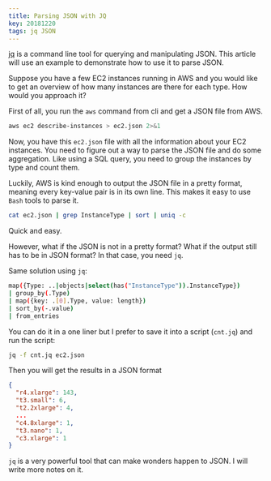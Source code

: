 ```yaml
---
title: Parsing JSON with JQ
key: 20181220 
tags: jq JSON 
---
```


[jq](https://stedolan.github.io/jq/) is a command line tool for querying and manipulating JSON. This article will use
an example to demonstrate how to use it to parse JSON. 

Suppose you have a few EC2 instances running in AWS and you would like to get an overview of how many instances are there for each type. How would you approach it?

First of all, you run the `aws` command from cli and get a JSON file from AWS. 
```bash
aws ec2 describe-instances > ec2.json 2>&1
```    
Now, you have this `ec2.json` file with all the information about your EC2 instances. 
You need to figure out a way to parse the JSON file and do some aggregation. Like using a SQL query, you need to group the instances by type and count them. 

Luckily, AWS is kind enough to output the JSON file in a pretty format, meaning every key-value pair is in its own line. This makes it easy to use `Bash` tools to parse it. 
```Bash
cat ec2.json | grep InstanceType | sort | uniq -c
```
Quick and easy. 

However, what if the JSON is not in a pretty format? What if the output still has to be in JSON format?
In that case, you need `jq`. 

Same solution using `jq`: 
```Bash
map({Type: ..|objects|select(has("InstanceType")).InstanceType})
| group_by(.Type)
| map({key: .[0].Type, value: length})
| sort_by(-.value)
| from_entries
```
You can do it in a one liner but I prefer to save it into a script (`cnt.jq`) and run the script: 
```Bash
jq -f cnt.jq ec2.json
```
Then you will get the results in a JSON format 
````JSON
{
  "r4.xlarge": 143,
  "t3.small": 6,
  "t2.2xlarge": 4,
  ...
  "c4.8xlarge": 1,
  "t3.nano": 1,
  "c3.xlarge": 1
}
````
`jq` is a very powerful tool that can make wonders happen to JSON. I will write more notes on it.   